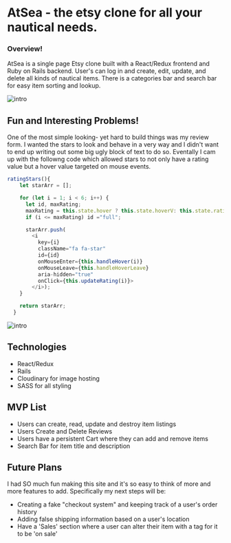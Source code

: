 # AtSea - the etsy clone for all your nautical needs.


### Overview!

AtSea is a single page Etsy clone built with a React/Redux frontend and Ruby on Rails backend. User's can log in and create, edit, update, and delete all kinds of nautical items. There is a categories bar and search bar for easy item sorting and lookup.

![intro](https://media.giphy.com/media/TIdSI8dOShTmJe9RdW/giphy.gif)


## Fun and Interesting Problems!
One of the most simple looking- yet hard to build things was my review form. I wanted the stars to look and behave in a very way and I didn't want to end up writing out some big ugly block of text to do so. Eventally I cam up with the followng code which allowed stars to not only have a rating value but a hover value targeted on mouse events.


```javascript
ratingStars(){
    let starArr = [];

    for (let i = 1; i < 6; i++) {
      let id, maxRating;
      maxRating = this.state.hover ? this.state.hoverV: this.state.rating;
      if (i <= maxRating) id ="full";

      starArr.push(
        <i
          key={i}
          className="fa fa-star"
          id={id}
          onMouseEnter={this.handleHover(i)}
          onMouseLeave={this.handleHoverLeave}
          aria-hidden="true"
          onClick={this.updateRating(i)}>
        </i>);
    }

    return starArr;
  }

```

![intro](https://media.giphy.com/media/EBnEQk00mgpNCA5bs8/giphy.gif)

## Technologies
  * React/Redux
  * Rails
  * Cloudinary for image hosting
  * SASS for all styling


## MVP List

* Users can create, read, update and destroy item listings
* Users Create and Delete Reviews
* Users have a persistent Cart where they can add and remove items
* Search Bar for item title and description

## Future Plans

I had SO much fun making this site and it's so easy to think of more and more features to add. Specifically my next steps will be:
* Creating a fake "checkout system" and keeping track of a user's order history
* Adding false shipping information based on a user's location
* Have a 'Sales' section where a user can alter their item with a tag for it to be 'on sale'
